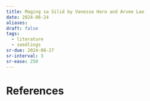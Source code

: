 ```yaml
---
title: Maging sa Silid by Vanessa Haro and Arvee Lao
date: 2024-08-24
aliases: 
draft: false
tags:
  - literature
  - seedlings
sr-due: 2024-08-27
sr-interval: 3
sr-ease: 250
---
```


# References